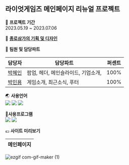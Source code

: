 ## 라이엇게임즈 메인페이지 리뉴얼 프로젝트

📆 **프로젝트 기간**<br>
2023.05.19 ~ 2023.07.06

🧡 [**종로삼가의 기획 및 디자인**](https://docs.google.com/presentation/d/1L6JH9Ba1Mpr5JxWdxUbnfEP5k0SxOEecpKGZRZFItrk/edit?usp=sharing)

👩 **팀원 및 담당파트**


|담당자|담당파트|퍼센트|
|------|---|---|
|[박혜인](https://github.com/HYEIN-SEP)| 팝업, 헤더, 메인슬라이드, 기업소개,|100%|
|[박민용](https://github.com/drat1n1)| 게임소개, 최근소식, 푸터|100%|


🌏 **사용언어**<br>
<img src="https://img.shields.io/badge/HTML-E34F26?style=for-the-badge&logo=html5&logoColor=white">
<img src="https://img.shields.io/badge/CSS-1572B6?style=for-the-badge&logo=css3&logoColor=white">
<img src="https://img.shields.io/badge/javascript-F7DF1E?style=for-the-badge&logo=javascript&logoColor=black">

🧮**사용프로그램**<br>
<img src="https://img.shields.io/badge/photoshop-31A8FF?style=for-the-badge&logo=adobephotoshop&logoColor=white">
<img src="https://img.shields.io/badge/vscode-007ACC?style=for-the-badge&logo=visualstudiocode&logoColor=white">


💶 **사이트 미리보기**

|메인페이지|
|------|
![ezgif com-gif-maker (1)](https://github.com/HYEIN-SEP/riotgames_renewal/assets/114334209/f04498b5-0ca4-452a-9607-cf3e6c3c48cd)
